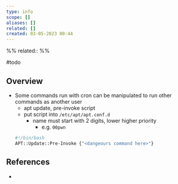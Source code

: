 ```yaml
---
type: info
scope: []
aliases: []
related: []
created: 03-05-2023 00:44
---
```

%%
related::
%%

#todo 

## Overview
- Some commands run with cron can be manipulated to run other commands as another user
	- apt update, pre-invoke script
	- put script into `/etc/apt/apt.conf.d`
		- name must start with 2 digits, lower higher priority
			- e.g. `00pwn`
	```bash
	#!/bin/bash
	APT::Update::Pre-Invoke {"<dangeours command here>"}
	```

## References
- 